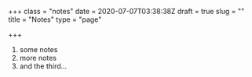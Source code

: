 +++
class = "notes"
date = 2020-07-07T03:38:38Z
draft = true
slug = ""
title = "Notes"
type = "page"

+++
1. some notes 
2. more notes
3. and the third...